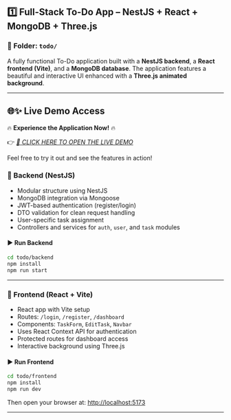 ## 1️⃣ Full-Stack To-Do App – NestJS + React + MongoDB + Three.js

### 📂 Folder: `todo/`

A fully functional To-Do application built with a **NestJS backend**, a **React frontend (Vite)**, and a **MongoDB database**. The application features a beautiful and interactive UI enhanced with a **Three.js animated background**.

---
## 🌐✨ Live Demo Access

🔥 **Experience the Application Now!** 🔥


👉 *[🚀 CLICK HERE TO OPEN THE LIVE DEMO](https://todo-11.vercel.app/)*

Feel free to try it out and see the features in action!
  
### 🔐 Backend (NestJS)

- Modular structure using NestJS  
- MongoDB integration via Mongoose  
- JWT-based authentication (register/login)  
- DTO validation for clean request handling  
- User-specific task assignment  
- Controllers and services for `auth`, `user`, and `task` modules

#### ▶️ Run Backend

```bash
cd todo/backend
npm install
npm run start
```

---

### 🎨 Frontend (React + Vite)

- React app with Vite setup  
- Routes: `/login`, `/register`, `/dashboard`  
- Components: `TaskForm`, `EditTask`, `Navbar`  
- Uses React Context API for authentication  
- Protected routes for dashboard access  
- Interactive background using Three.js  

#### ▶️ Run Frontend

```bash
cd todo/frontend
npm install
npm run dev
```

Then open your browser at: [http://localhost:5173](http://localhost:5173)

---
